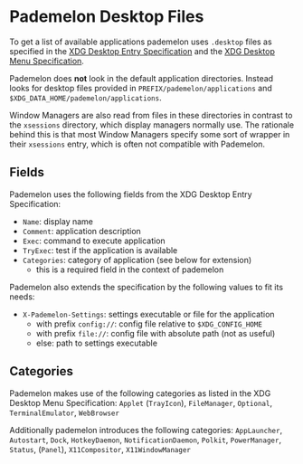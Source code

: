 # Pademelon Desktop Files

To get a list of available applications pademelon uses `.desktop` files as specified in the
[XDG Desktop Entry Specification](https://specifications.freedesktop.org/desktop-entry-spec/desktop-entry-spec-latest.html) and the [XDG Desktop Menu Specification](https://specifications.freedesktop.org/menu-spec/menu-spec-latest.html#desktop-entry-extensions-examples).

Pademelon does **not** look in the default application directories.
Instead looks for desktop files provided in `PREFIX/pademelon/applications` and
`$XDG_DATA_HOME/pademelon/applications`.

Window Managers are also read from files in these directories in contrast to the `xsessions`
directory, which display managers normally use.
The rationale behind this is that most Window Managers specify some sort of wrapper in their
`xsessions` entry, which is often not compatible with Pademelon.

## Fields

Pademelon uses the following fields from the XDG Desktop Entry Specification:

* `Name`: display name
* `Comment`: application description
* `Exec`: command to execute application
* `TryExec`: test if the application is available
* `Categories`: category of application (see below for extension)
    * this is a required field in the context of pademelon

Pademelon also extends the specification by the following values to fit its needs:

* `X-Pademelon-Settings`: settings executable or file for the application
    * with prefix `config://`: config file relative to `$XDG_CONFIG_HOME`
    * with prefix `file://`: config file with absolute path (not as useful)
    * else: path to settings executable

## Categories

Pademelon makes use of the following categories as listed in the XDG Desktop Menu Specification:
`Applet` (`TrayIcon`), `FileManager`, `Optional`, `TerminalEmulator`, `WebBrowser`

Additionally pademelon introduces the following categories:
`AppLauncher`, `Autostart`, `Dock`, `HotkeyDaemon`, `NotificationDaemon`, `Polkit`, `PowerManager`,
`Status`, (`Panel`), `X11Compositor`, `X11WindowManager`
